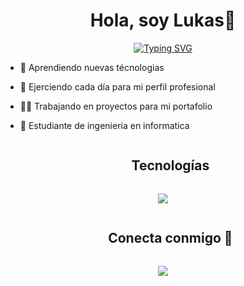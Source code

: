 
<h1 align="center">Hola, soy Lukas👋</h1>

<p align="center">
<a href="https://git.io/typing-svg"><img src="https://readme-typing-svg.herokuapp.com?font=Fira+Code&weight=900&size=23&pause=300&random=false&width=435&lines=¡Bienvenido+a+mi+perfil+de+GitHub!;+;Soy+un+apasionado+programador+👾+;+;Aquí+hay+un+poco+más+sobre+mí+👇" alt="Typing SVG" /></a>
</p>


- 🧠 Aprendiendo nuevas técnologias
  
- 🦾 Ejerciendo cada día para mi perfil profesional
  
- 👨‍💻 Trabajando en proyectos para mi portafolio

- 🦅 Estudiante de ingenieria en informatica

<div id="user-content-toc">
  <ul align="center">
    <summary><h2 style="display: inline-block">Tecnologías</h2></summary>
  </ul>
</div>
<!--tech stack icons-->
<p align="center">
  <a href="https://skillicons.dev">
    <img src="https://skillicons.dev/icons?i=python,django,dotnet,mysql,git,html,css,javascript,kali,arduino" />
  </a>
</p>


<div id="user-content-toc">
  <ul align="center">
    <summary><h2 style="display: inline-block">Conecta conmigo 🤝</h2></summary>
  </ul>
</div>

<p align="center">
    <a href="https://www.linkedin.com/in/lukas-meza-lagos/">
      <img src="https://skillicons.dev/icons?i=linkedin" />
    </a>
</p>




